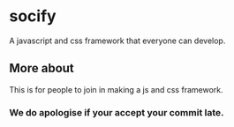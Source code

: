 # socify
A javascript and css framework that everyone can develop.
## More about
This is for people to join in making a js and css framework.
### We do apologise if your accept your commit late.

